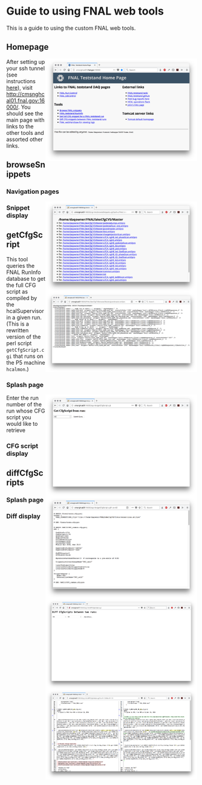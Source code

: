 Guide to using FNAL web tools
=============================

This is a guide to using the custom FNAL web tools.

Homepage
--------

<img align="right" width="400" src="homepage.png" />

After setting up your ssh tunnel (see instructions [here](https://twiki.cern.ch/twiki/bin/view/CMSPublic/FNALHCalMicroTCATestStand#Login_Instructions)), visit http://cmsnghcal01.fnal.gov:16000/. You should see the main page with links to the other tools and assorted other links. 

browseSnippets
--------------

### Navigation pages
<img align="right" width="400" src="browseSnippets_dir.png" />

### Snippet display
<img align="right" width="400" src="browseSnippets_grandmaster.png" />

getCfgScript
------------

This tool queries the FNAL RunInfo database to get the full CFG script as compiled by the hcalSupervisor in a given run. (This is a rewritten version of the perl script `getCfgScript.cgi` that runs on the P5 machine `hcalmon`.)

### Splash page
<img align="right" width="400" src="getCfgScript_splash.png" />
Enter the run number of the run whose CFG script you would like to retrieve

### CFG script display
<img align="right" width="400" src="getCfgScript_cfg.png" />


diffCfgScripts
-------------

### Splash page
<img align="right" width="400" src="diffCfgScripts_splash.png" />

### Diff display
<img align="right" width="400" src="diffCfgScripts_diff.png" />
